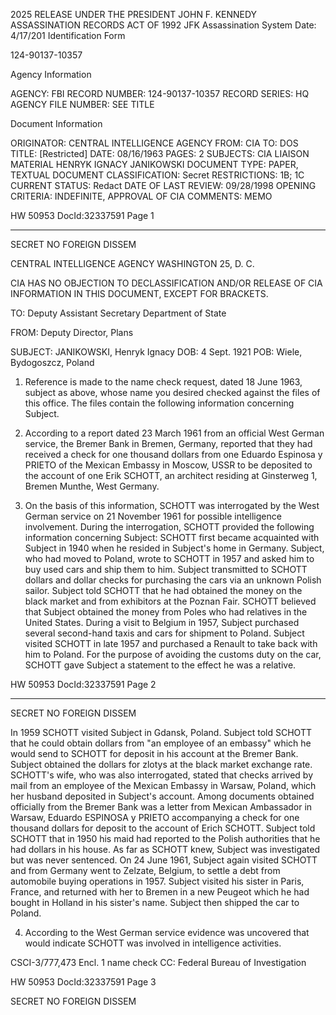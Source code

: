 2025 RELEASE UNDER THE PRESIDENT JOHN F. KENNEDY ASSASSINATION RECORDS ACT OF 1992
JFK Assassination System Date: 4/17/201
Identification Form

124-90137-10357

Agency Information

AGENCY: FBI
RECORD NUMBER: 124-90137-10357
RECORD SERIES: HQ
AGENCY FILE NUMBER: SEE TITLE

Document Information

ORIGINATOR: CENTRAL INTELLIGENCE AGENCY
FROM: CIA
TO: DOS
TITLE: [Restricted]
DATE: 08/16/1963
PAGES: 2
SUBJECTS:
CIA LIAISON MATERIAL
HENRYK IGNACY JANIKOWSKI
DOCUMENT TYPE: PAPER, TEXTUAL DOCUMENT
CLASSIFICATION: Secret
RESTRICTIONS: 1B; 1C
CURRENT STATUS: Redact
DATE OF LAST REVIEW: 09/28/1998
OPENING CRITERIA: INDEFINITE, APPROVAL OF CIA
COMMENTS: MEMO

HW 50953 DocId:32337591 Page 1

---

SECRET
NO FOREIGN DISSEM

CENTRAL INTELLIGENCE AGENCY
WASHINGTON 25, D. C.

CIA HAS NO OBJECTION TO
DECLASSIFICATION AND/OR
RELEASE OF CIA INFORMATION
IN THIS DOCUMENT, EXCEPT FOR BRACKETS.

TO: Deputy Assistant Secretary
Department of State

FROM: Deputy Director, Plans

SUBJECT: JANIKOWSKI, Henryk Ignacy
DOB: 4 Sept. 1921
POB: Wiele, Bydogoszcz, Poland

1. Reference is made to the name check request, dated 18 June 1963, subject as above, whose name you desired checked against the files of this office. The files contain the following information concerning Subject.

2. According to a report dated 23 March 1961 from an official West German service, the Bremer Bank in Bremen, Germany, reported that they had received a check for one thousand dollars from one Eduardo Espinosa y PRIETO of the Mexican Embassy in Moscow, USSR to be deposited to the account of one Erik SCHOTT, an architect residing at Ginsterweg 1, Bremen Munthe, West Germany.

3. On the basis of this information, SCHOTT was interrogated by the West German service on 21 November 1961 for possible intelligence involvement. During the interrogation, SCHOTT provided the following information concerning Subject: SCHOTT first became acquainted with Subject in 1940 when he resided in Subject's home in Germany. Subject, who had moved to Poland, wrote to SCHOTT in 1957 and asked him to buy used cars and ship them to him. Subject transmitted to SCHOTT dollars and dollar checks for purchasing the cars via an unknown Polish sailor. Subject told SCHOTT that he had obtained the money on the black market and from exhibitors at the Poznan Fair. SCHOTT believed that Subject obtained the money from Poles who had relatives in the United States. During a visit to Belgium in 1957, Subject purchased several second-hand taxis and cars for shipment to Poland. Subject visited SCHOTT in late 1957 and purchased a Renault to take back with him to Poland. For the purpose of avoiding the customs duty on the car, SCHOTT gave Subject a statement to the effect he was a relative.

HW 50953 DocId:32337591 Page 2

---

SECRET
NO FOREIGN DISSEM

In 1959 SCHOTT visited Subject in Gdansk, Poland. Subject told SCHOTT that he could obtain dollars from "an employee of an embassy" which he would send to SCHOTT for deposit in his account at the Bremer Bank. Subject obtained the dollars for zlotys at the black market exchange rate. SCHOTT's wife, who was also interrogated, stated that checks arrived by mail from an employee of the Mexican Embassy in Warsaw, Poland, which her husband deposited in Subject's account. Among documents obtained officially from the Bremer Bank was a letter from Mexican Ambassador in Warsaw, Eduardo ESPINOSA y PRIETO accompanying a check for one thousand dollars for deposit to the account of Erich SCHOTT. Subject told SCHOTT that in 1950 his maid had reported to the Polish authorities that he had dollars in his house. As far as SCHOTT knew, Subject was investigated but was never sentenced. On 24 June 1961, Subject again visited SCHOTT and from Germany went to Zelzate, Belgium, to settle a debt from automobile buying operations in 1957. Subject visited his sister in Paris, France, and returned with her to Bremen in a new Peugeot which he had bought in Holland in his sister's name. Subject then shipped the car to Poland.

4. According to the West German service evidence was uncovered that would indicate SCHOTT was involved in intelligence activities.

CSCI-3/777,473
Encl. 1 name check
CC: Federal Bureau of Investigation

HW 50953 DocId:32337591 Page 3

SECRET
NO FOREIGN DISSEM

